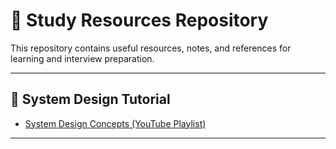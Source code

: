 # 📘 Study Resources Repository

This repository contains useful resources, notes, and references for learning and interview preparation.

---

## 📂 System Design Tutorial

- [System Design Concepts (YouTube Playlist)](https://www.youtube.com/playlist?list=PLqlmRgovKMxtWApmUcuRzR66qabJ-l4SH)

---

